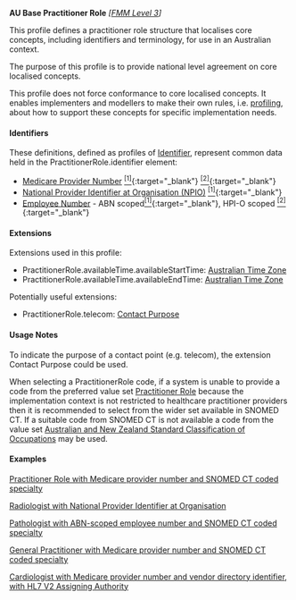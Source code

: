 **AU Base Practitioner Role** *[[FMM Level 3](guidance.html)]*

This profile defines a practitioner role structure that localises core concepts, including identifiers and terminology, for use in an Australian context.

The purpose of this profile is to provide national level agreement on core localised concepts. 

This profile does not force conformance to core localised concepts. It enables implementers and modellers to make their own rules, i.e. [profiling](http://hl7.org/fhir/profiling.html), about how to support these concepts for specific implementation needs.


#### Identifiers

These definitions, defined as profiles of [Identifier](http://hl7.org/fhir/R4/datatypes.html#Identifier), represent common data held in the PractitionerRole.identifier element:
* [Medicare Provider Number](StructureDefinition-au-medicareprovidernumber.html) [<sup>[1]</sup>](http://ns.electronichealth.net.au/id/medicare-provider-number/index.html){:target="_blank"} [<sup>[2]</sup>](http://meteor.aihw.gov.au/content/index.phtml/itemId/601956){:target="_blank"}
* [National Provider Identifier at Organisation (NPIO)](StructureDefinition-au-nationalprovideridentifieratorganisation.html) [<sup>[1]</sup>](http://hl7.org.au/id/npio/index.html){:target="_blank"}
* [Employee Number](StructureDefinition-au-employeenumber.html)  - ABN scoped[<sup>[1]</sup>](http://ns.electronichealth.net.au/id/abn-scoped/service-provider-individual/1.0/index.html){:target="_blank"}, HPI-O scoped [<sup>[2]</sup>](http://ns.electronichealth.net.au/id/hpio-scoped/service-provider-individual/1.0/index.html){:target="_blank"}


#### Extensions

Extensions used in this profile:
* PractitionerRole.availableTime.availableStartTime: [Australian Time Zone](StructureDefinition-au-timezone.html)
* PractitionerRole.availableTime.availableEndTime: [Australian Time Zone](StructureDefinition-au-timezone.html)

Potentially useful extensions:
* PractitionerRole.telecom: [Contact Purpose](StructureDefinition-contact-purpose.html)


#### Usage Notes

To indicate the purpose of a contact point (e.g. telecom), the extension Contact Purpose could be used.

When selecting a PractitionerRole code, if a system is unable to provide a code from the preferred value set [Practitioner Role](https://healthterminologies.gov.au/fhir/ValueSet/practitioner-role-1) because the implementation context is not restricted to healthcare practitioner providers then it is recommended to select from the wider set available in SNOMED CT. If a suitable code from SNOMED CT is not available a code from the value set [Australian and New Zealand Standard Classification of Occupations](https://healthterminologies.gov.au/fhir/ValueSet/anzsco-1) may be used.


#### Examples

[Practitioner Role with Medicare provider number and SNOMED CT coded specialty](PractitionerRole-example0.html)

[Radiologist with National Provider Identifier at Organisation](PractitionerRole-example1.html)

[Pathologist with ABN-scoped employee number and SNOMED CT coded specialty](PractitionerRole-example2.html)

[General Practitioner with Medicare provider number and SNOMED CT coded specialty](PractitionerRole-example3.html)

[Cardiologist with Medicare provider number and vendor directory identifier, with HL7 V2 Assigning Authority](PractitionerRole-example4.html)
